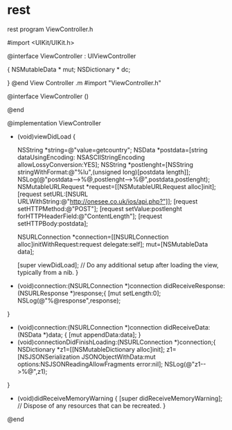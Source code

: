 # rest
rest program
ViewController.h

#import <UIKit/UIKit.h>

@interface ViewController : UIViewController

{
    NSMutableData * mut;
    NSDictionary * dc;
    
}
@end
View Controller .m
#import "ViewController.h"


@interface ViewController ()<NSURLConnectionDelegate>

@end

@implementation ViewController

- (void)viewDidLoad {
    
    NSString *string=@"value=getcountry";
    NSData *postdata=[string dataUsingEncoding: NSASCIIStringEncoding allowLossyConversion:YES];
    NSString *postlenght=[NSString stringWithFormat:@"%lu",(unsigned long)[postdata length]];
    NSLog(@"postdata-->%@,postlenght-->%@",postdata,postlenght);
    NSMutableURLRequest *request=[[NSMutableURLRequest alloc]init];
    [request setURL:[NSURL URLWithString:@"http://onesee.co.uk/ios/api.php?"]];
    [request setHTTPMethod:@"POST"];
    [request setValue:postlenght forHTTPHeaderField:@"ContentLength"];
    [request setHTTPBody:postdata];
    
    NSURLConnection *connection=[[NSURLConnection alloc]initWithRequest:request  delegate:self];
    mut=[NSMutableData data];
    
    [super viewDidLoad];
    // Do any additional setup after loading the view, typically from a nib.
}
- (void)connection:(NSURLConnection *)connection didReceiveResponse:(NSURLResponse *)response;{
    [mut setLength:0];
    NSLog(@"%@response",response);
    
}
- (void)connection:(NSURLConnection *)connection didReceiveData:(NSData *)data;
{
    [mut appendData:data];
}
- (void)connectionDidFinishLoading:(NSURLConnection *)connection;{
    NSDictionary *z1=[[NSMutableDictionary alloc]init];
    z1=[NSJSONSerialization JSONObjectWithData:mut options:NSJSONReadingAllowFragments error:nil];
    NSLog(@"z1-->%@",z1);
    
}

- (void)didReceiveMemoryWarning {
    [super didReceiveMemoryWarning];
    // Dispose of any resources that can be recreated.
}

@end
